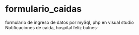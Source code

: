 # formulario_caidas
formulario de ingreso de datos por mySql, php en visual studio
Notificaciones de caida, hospital feliz bulnes- 

